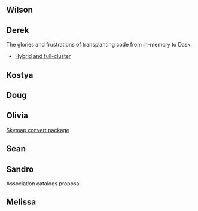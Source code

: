 ## Wilson
## Derek

The glories and frustrations of transplanting code from in-memory to Dask:

- [Hybrid and full-cluster](./transplanting.ipynb)

## Kostya
## Doug
## Olivia
[Skymap convert package](https://github.com/lincc-frameworks/skymap-convert)

## Sean
## Sandro
Association catalogs proposal
## Melissa
